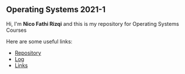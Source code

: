 ## Operating Systems 2021-1

Hi, I'm **Nico Fathi Rizqi** and this is my repository 
for Operating Systems Courses

Here are some useful links:

- [Repository](https://github.com/NicoFathiRizqi/os212)  
- [Log](https://github.com/NicoFathiRizqi/os212/blob/main/TXT/mylog.txt)  
- [Links](LINKS)


